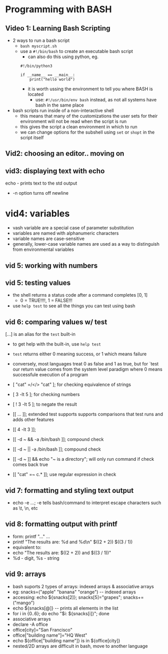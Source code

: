 # Programming with BASH

## Video 1: Learning Bash Scripting
* 2 ways to run a bash script
    * `bash myscript.sh`
    * use a `#!/bin/bash` to create an executable bash script 
        * can also do this using python, eg.
        ```python3
        #!/bin/python3

        if __name__ == __main__:
            print("hello world")
        ```
        * it is worth ussing the environment to tell you where BASH is located
            * use: `#!/usr/bin/env bash` instead, as not all systems have bash in the same place
* bash scripts run inside of a non-interactive shell
    * this means that many of the customizations the user sets for their environment will not be read when the script is run
    * this gives the script a clean environment in which to run
    * we can change options for the subshell using `set` or `shopt` in the script itself

## Vid2: choosing an editor.. moving on

## vid3: displaying text with echo
echo - prints text to the std output
* -n option turns off newline

# vid4: variables
* vash variable are a special case of parameter substitution
* variables are named with alphanumeric characters
* variable names are case-sensitive
* generally, lower-case variable names are used as a way to distinguish from environmental variables

## vid 5: working with numbers

## vid 5: testing values
* the shell returns a status code after a command completes [0, 1]
    * 0 = TRUE!!!!, 1 = FALSE!!!
* use `help test` to see all the things you can test using bash

## vid 6: comparing values w/ test
[...] is an alias for the `test` built-in
* to get help with the built-in, use `help test`
* `test` returns either 0 meaning success, or 1 which means failure
* conversely, most languages treat 0 as false and 1 as true, but for `test our return value comes from the system level paradigm where 0 means successfule execution of a program

* [ "cat" =/</> "cat" ]; for checking equivalence of strings
* [ 3 -lt 5 ]; for checking numbers
* [ ! 3 -lt 5 ]; to negate the result
* [[ ... ]]; extended test supports supports comparisons that test runs and adds other features
* [[ 4 -lt 3 ]];
* [[ -d ~ && -a /bin/bash ]]; compound check
* [[ -d ~ || -a /bin/bash ]]; compound check
* [[ -d ~ ]] && echo "~ is a directory"; will only run command if check comes back true
* [[ "cat" =~ c.* ]]; use regular expression in check

## vid 7: formatting and styling text output
* echo -e ...; -e tells bash/command to interpret escape characters such as \t, \n, etc

## vid 8: formatting output with printf
* form: printf "..." ...
* printf "The results are: %d and %d\n" $((2 + 2)) $((3 / 1))
* equivalent to:
* echo "The results are: $((2 + 2)) and $((3 / 1))"
* %d - digit, %s - string

## vid 9: arrays
* bash suports 2 types of arrays: indexed arrays & associative arrays
* eg: snacks=("apple" "banana" "orange") -- indexed arrays
* accessing: echo ${snacks[2]}; snacks[5]="grapes"; snacks+=("mango")
* echo ${snacks[@]} -- prints all elements in the list
* for i in {0..6}; do echo "$i: ${snacks[i]}"; done
* associative arrays
* declare -A office
* office[city]="San Francisco"
* office["building name"]="HQ West"
* echo ${office["building name"]} is in ${office[city]}
* nested/2D arrays are difficult in bash, move to another language
